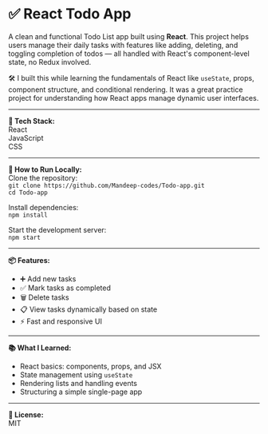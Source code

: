 # ✅ React Todo App

A clean and functional Todo List app built using **React**. This project helps users manage their daily tasks with features like adding, deleting, and toggling completion of todos — all handled with React's component-level state, no Redux involved.

🛠️ I built this while learning the fundamentals of React like `useState`, props, component structure, and conditional rendering. It was a great practice project for understanding how React apps manage dynamic user interfaces.

---

**🧰 Tech Stack:**  
React  
JavaScript  
CSS 

---

**🚀 How to Run Locally:**  
Clone the repository:  
`git clone https://github.com/Mandeep-codes/Todo-app.git`  
`cd Todo-app`

Install dependencies:  
`npm install`

Start the development server:  
`npm start`

---

**📦 Features:**  
- ➕ Add new tasks  
- ✅ Mark tasks as completed  
- 🗑️ Delete tasks  
- 📋 View tasks dynamically based on state  
- ⚡ Fast and responsive UI

---

**📚 What I Learned:**  
- React basics: components, props, and JSX  
- State management using `useState`  
- Rendering lists and handling events  
- Structuring a simple single-page app

---

**📄 License:**  
MIT

